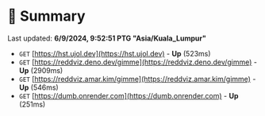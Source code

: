 # 📖 Summary
Last updated: **6/9/2024, 9:52:51 PTG "Asia/Kuala_Lumpur"**

- `GET` [https://hst.ujol.dev](https://hst.ujol.dev) - **Up** (523ms)
- `GET` [https://reddviz.deno.dev/gimme](https://reddviz.deno.dev/gimme) - **Up** (2909ms)
- `GET` [https://reddviz.amar.kim/gimme](https://reddviz.amar.kim/gimme) - **Up** (546ms)
- `GET` [https://dumb.onrender.com](https://dumb.onrender.com) - **Up** (251ms)
